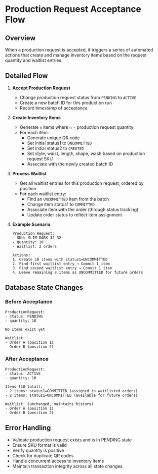 # Production Request Acceptance Flow

## Overview
When a production request is accepted, it triggers a series of automated actions that create and manage inventory items based on the request quantity and waitlist entries.

## Detailed Flow

1. **Accept Production Request**
   - Change production request status from `PENDING` to `ACTIVE`
   - Create a new batch ID for this production run
   - Record timestamp of acceptance

2. **Create Inventory Items**
   - Generate `n` items where `n` = production request quantity
   - For each item:
     - Generate unique QR code
     - Set initial status1 to `UNCOMMITTED`
     - Set initial status2 to `CREATED`
     - Set style, waist, length, shape, wash based on production request SKU
     - Associate with the newly created batch ID

3. **Process Waitlist**
   - Get all waitlist entries for this production request, ordered by position
   - For each waitlist entry:
     - Find an `UNCOMMITTED` item from the batch
     - Change item status1 to `COMMITTED`
     - Associate item with the order (through status tracking)
     - Update order status to reflect item assignment

4. **Example Scenario**
   ```
   Production Request:
   - SKU: SLIM-DARK-32-32
   - Quantity: 10
   - Waitlist: 2 orders

   Actions:
   1. Create 10 items with status1=UNCOMMITTED
   2. Find first waitlist entry → Commit 1 item
   3. Find second waitlist entry → Commit 1 item
   4. Leave remaining 8 items as UNCOMMITTED for future orders
   ```

## Database State Changes

### Before Acceptance
```
ProductionRequest:
- status: PENDING
- quantity: 10

No Items exist yet

Waitlist:
- Order A (position 1)
- Order B (position 2)
```

### After Acceptance
```
ProductionRequest:
- status: ACTIVE
- quantity: 10

Items (10 total):
- 2 items: status1=COMMITTED (assigned to waitlisted orders)
- 8 items: status1=UNCOMMITTED (available for future orders)

Waitlist: (unchanged, maintains history)
- Order A (position 1)
- Order B (position 2)
```

## Error Handling
- Validate production request exists and is in PENDING state
- Ensure SKU format is valid
- Verify quantity is positive
- Check for duplicate QR codes
- Handle concurrent access to inventory items
- Maintain transaction integrity across all state changes 